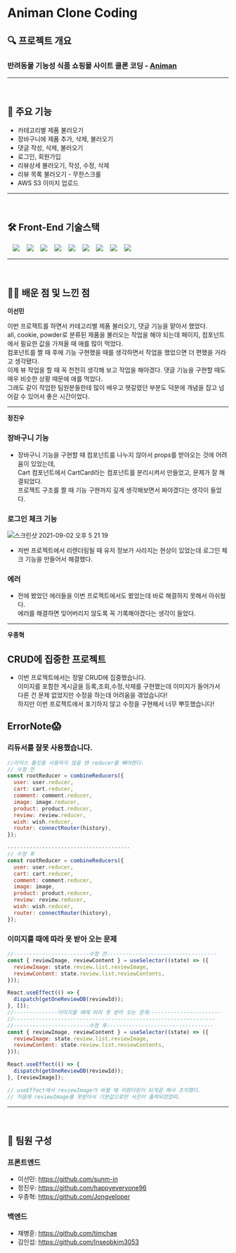 # Animan Clone Coding

## 🔍 프로젝트 개요

<h3>반려동물 기능성 식품 쇼핑몰 사이트 클론 코딩 - <a href="http://animan.co.kr/">Animan</a> </h3>

<hr>
<br>

## 📌 주요 기능

- 카테고리별 제품 불러오기
- 장바구니에 제품 추가, 삭제, 불러오기
- 댓글 작성, 삭제, 불러오기
- 로그인, 회원가입
- 리뷰상세 불러오기, 작성, 수정, 삭제
- 리뷰 목록 불러오기 - 무한스크롤
- AWS S3 이미지 업로드

<hr>
<br>

## 🛠 Front-End 기술스택

<p align='center'>
  
  &nbsp;&nbsp;
  <img src="https://img.shields.io/badge/-JavaScript-%23F7DF1E.svg?&logo=JavaScript&logoColor=white" />
  &nbsp;&nbsp;
  <img src="https://img.shields.io/badge/-React-%2361DAFB.svg?&logo=React&logoColor=white" />
  &nbsp;&nbsp;
  <img src="https://img.shields.io/badge/-Redux-%23764ABC.svg?&logo=Redux&logoColor=white" />
  &nbsp;&nbsp;
  <img src='https://img.shields.io/badge/AWS-Amazon AWS-yellow?logo=Amazon AWS'/>
  &nbsp;&nbsp;
  <img src='https://img.shields.io/badge/yarn-yellow?logo=yarn'/>
  &nbsp;&nbsp;
  <img src='https://img.shields.io/badge/Axios-pink?'/>
  &nbsp;&nbsp;
  <img src='https://img.shields.io/badge/ReduxToolkit-764ABC?'/>
  &nbsp;&nbsp;
  <img src='https://img.shields.io/badge/StyledComponents-violet?logo=styled-components'/>
  &nbsp;&nbsp;
  <img src='https://img.shields.io/badge/ReactRouter-pink?logo=React Router'/>
</p>

<hr>
<br>

## ✍🏼 배운 점 및 느낀 점

**이선민**

이번 프로젝트를 하면서 카테고리별 제품 불러오기, 댓글 기능을 맡아서 했었다. <br>
all, cookie, powder로 분류된 제품을 불러오는 작업을 해야 되는데 페이지, 컴포넌트에서 필요한 값을 가져올 때 애를 많이 먹었다. <br>
컴포넌트를 짤 때 후에 기능 구현했을 때를 생각하면서 작업을 했었으면 더 편했을 거라고 생각됐다. <br>
이제 뷰 작업을 할 때 꼭 천천히 생각해 보고 작업을 해야겠다. 댓글 기능을 구현할 때도 매우 비슷한 상황 때문에 애를 먹었다. <br>
그래도 같이 작업한 팀원분들한테 많이 배우고 헷갈렸던 부분도 덕분에 개념을 잡고 넘어갈 수 있어서 좋은 시간이었다. <br>

<hr>

**정진우**

### 장바구니 기능

- 장바구니 기능을 구현할 때 컴포넌트를 나누지 않아서 props를 받아오는 것에 어려움이 있었는데, <br>
  Cart 컴포넌트에서 CartCard라는 컴포넌트를 분리시켜서 만들었고, 문제가 잘 해결되었다. <br>
  프로젝트 구조를 짤 때 기능 구현까지 깊게 생각해보면서 짜야겠다는 생각이 들었다.

### 로그인 체크 기능<br>

![스크린샷 2021-09-02 오후 5 21 19](https://user-images.githubusercontent.com/66675699/131810105-94660512-f0c3-4f26-8e71-af9d4032f116.png)

- 저번 프로젝트에서 리렌더링될 때 유저 정보가 사라지는 현상이 있었는데 로그인 체크 기능을 만들어서 해결했다.

### 에러

- 전에 봤었던 에러들을 이번 프로젝트에서도 봤었는데 바로 해결하지 못해서 아쉬웠다. <br>
  에러를 해결하면 잊어버리지 않도록 꼭 기록해야겠다는 생각이 들었다.

<hr>

**우종혁**

## CRUD에 집중한 프로젝트

- 이번 프로젝트에서는 정말 CRUD에 집중했습니다.<br>
  이미지를 포함한 게시글을 등록,조회,수정,삭제를 구현했는데 이미지가 들어가서<br>
  다른 건 문제 없었지만 수정을 하는데 어려움을 겪었습니다!<br>
  하지만 이번 프로젝트에서 포기하지 않고 수정을 구현해서 너무 뿌듯했습니다!

## ErrorNote😱

### 리듀서를 잘못 사용했습니다.

```javascript
//리덕스 툴킷을 사용하지 않을 땐 reducer를 빼야한다.
// 수정 전
const rootReducer = combineReducers({
  user: user.reducer,
  cart: cart.reducer,
  comment: comment.reducer,
  image: image.reducer,
  product: product.reducer,
  review: review.reducer,
  wish: wish.reducer,
  router: connectRouter(history),
});

---------------------------------------
// 수정 후
const rootReducer = combineReducers({
  user: user.reducer,
  cart: cart.reducer,
  comment: comment.reducer,
  image: image,
  product: product.reducer,
  review: review.reducer,
  wish: wish.reducer,
  router: connectRouter(history),
});

```

### 이미지를 때에 따라 못 받아 오는 문제

```javascript
//------------------------수정 전-----------------------------------
const { reviewImage, reviewContent } = useSelector((state) => ({
  reviewImage: state.review.list.reviewImage,
  reviewContent: state.review.list.reviewContents,
}));

React.useEffect(() => {
  dispatch(getOneReviewDB(reviewId));
}, []);
//--------------이미지를 때에 따라 못 받아 오는 문제-----------------------
//----------------------------------------------------------------
//------------------------수정 후----------------------------------
const { reviewImage, reviewContent } = useSelector((state) => ({
  reviewImage: state.review.list.reviewImage,
  reviewContent: state.review.list.reviewContents,
}));

React.useEffect(() => {
  dispatch(getOneReviewDB(reviewId));
}, [reviewImage]);

// useEffect에서 reviewImage가 바뀔 때 리렌더링이 되게끔 해서 조치했다.
// 처음에 reviewImage를 못받아서 기본값으로만 사진이 출력되었었따.
```

<hr>
<br>

## 📌 팀원 구성

### 프론트엔드

- 이선민: https://github.com/sunm-in
- 정진우: https://github.com/happyeveryone96
- 우종혁: https://github.com/Jongveloper

### 백엔드

- 채병훈: https://github.com/timchae
- 김인섭: https://github.com/Inseobkim3053
